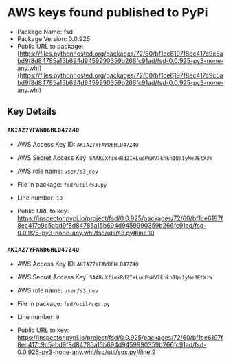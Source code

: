 # AWS keys found published to PyPi

* Package Name: fsd
* Package Version: 0.0.925
* Public URL to package: [https://files.pythonhosted.org/packages/72/60/bf1ce6197f8ec417c9c5abd9f8d84785a15b694d9459990359b266fc91ad/fsd-0.0.925-py3-none-any.whl](https://files.pythonhosted.org/packages/72/60/bf1ce6197f8ec417c9c5abd9f8d84785a15b694d9459990359b266fc91ad/fsd-0.0.925-py3-none-any.whl)

## Key Details

### `AKIAZ7YFAWD6HLD47Z4O`

* AWS Access Key ID: `AKIAZ7YFAWD6HLD47Z4O`
* AWS Secret Access Key: `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` 
* AWS role name: `user/s3_dev`
* File in package: `fsd/util/s3.py`
* Line number: `10`

* Public URL to key: https://inspector.pypi.io/project/fsd/0.0.925/packages/72/60/bf1ce6197f8ec417c9c5abd9f8d84785a15b694d9459990359b266fc91ad/fsd-0.0.925-py3-none-any.whl/fsd/util/s3.py#line.10



### `AKIAZ7YFAWD6HLD47Z4O`

* AWS Access Key ID: `AKIAZ7YFAWD6HLD47Z4O`
* AWS Secret Access Key: `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` 
* AWS role name: `user/s3_dev`
* File in package: `fsd/util/sqs.py`
* Line number: `9`

* Public URL to key: https://inspector.pypi.io/project/fsd/0.0.925/packages/72/60/bf1ce6197f8ec417c9c5abd9f8d84785a15b694d9459990359b266fc91ad/fsd-0.0.925-py3-none-any.whl/fsd/util/sqs.py#line.9


